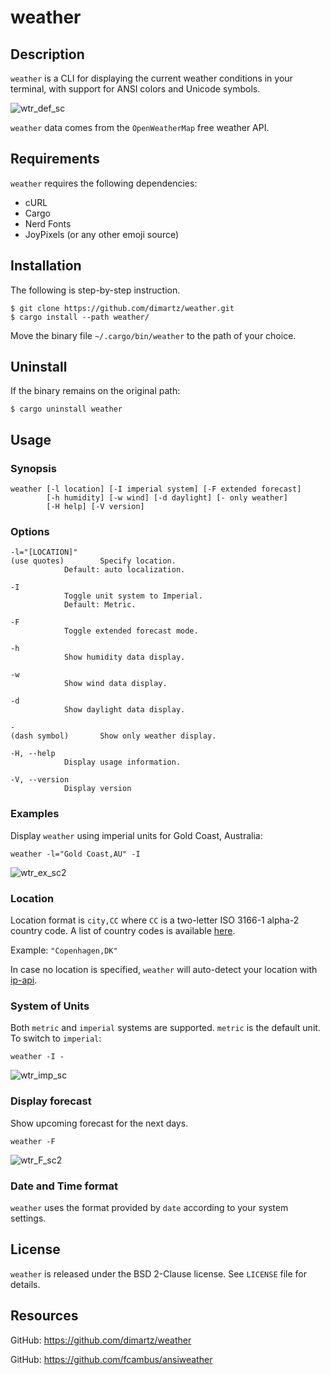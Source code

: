# weather


## Description

`weather` is a CLI for displaying the current weather conditions in your terminal,
with support for ANSI colors and Unicode symbols.

![wtr_def_sc](https://user-images.githubusercontent.com/98893034/194855543-759d83ba-6ae9-4c9c-a06b-326079fa9c20.png)

`weather` data comes from the `OpenWeatherMap` free weather API.


## Requirements

`weather` requires the following dependencies:

- cURL
- Cargo
- Nerd Fonts
- JoyPixels (or any other emoji source)


## Installation

The following is step-by-step instruction.

```
$ git clone https://github.com/dimartz/weather.git
$ cargo install --path weather/
```
Move the binary file `~/.cargo/bin/weather` to the path of your choice.


## Uninstall

If the binary remains on the original path:
```
$ cargo uninstall weather
```


## Usage

### Synopsis

	weather [-l location] [-I imperial system] [-F extended forecast]
	        [-h humidity] [-w wind] [-d daylight] [- only weather]
	        [-H help] [-V version]

### Options

	-l="[LOCATION]"
	(use quotes)		Specify location.
				Default: auto localization.
	
	-I
				Toggle unit system to Imperial.
				Default: Metric.
	
	-F
				Toggle extended forecast mode.
	
	-h
				Show humidity data display.
	
	-w
				Show wind data display.
		
	-d
				Show daylight data display.
		
	-
	(dash symbol)		Show only weather display.
	
	-H, --help
				Display usage information.
		
	-V, --version
				Display version

### Examples

Display `weather` using imperial units for Gold Coast, Australia:

	weather -l="Gold Coast,AU" -I

![wtr_ex_sc2](https://user-images.githubusercontent.com/98893034/195021751-a7cce47a-87c3-460c-b06d-52fe9ba0da64.png)

### Location

Location format is `city,CC` where `CC` is a two-letter ISO 3166-1 alpha-2 country code.
A list of country codes is available [here][1].

Example: `"Copenhagen,DK"`

In case no location is specified, `weather` will auto-detect your location with [ip-api][2].

### System of Units

Both `metric` and `imperial` systems are supported.
`metric` is the default unit. To switch to `imperial`:

	weather -I -

![wtr_imp_sc](https://user-images.githubusercontent.com/98893034/195007249-8c4dc0ab-21b9-459f-91e5-56c27933c67a.png)

### Display forecast

Show upcoming forecast for the next days.

	weather -F

![wtr_F_sc2](https://user-images.githubusercontent.com/98893034/195042974-c717a47d-f8b1-40b6-9853-cf9f3dae1c1b.png)

### Date and Time format

`weather` uses the format provided by `date` according to your system settings.


## License

`weather` is released under the BSD 2-Clause license. See `LICENSE` file for details.


## Resources

GitHub: https://github.com/dimartz/weather

GitHub: https://github.com/fcambus/ansiweather

[1]: https://www.statdns.com/cctlds/
[2]: https://ip-api.com/
